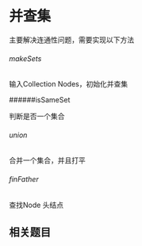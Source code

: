 # 并查集

主要解决连通性问题，需要实现以下方法

###### makeSets

输入Collection Nodes，初始化并查集

######isSameSet

判断是否一个集合

###### union

合并一个集合，并且打平

###### finFather

查找Node 头结点

## 相关题目





